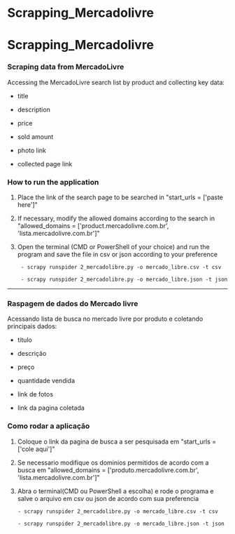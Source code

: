 # Scrapping_Mercadolivre

# Scrapping_Mercadolivre
### Scraping data from MercadoLivre

  Accessing the MercadoLivre search list by product and collecting key data:
 
  - title
 
  - description
 
  - price
 
  - sold amount
 
  - photo link
 
  - collected page link
 
  ### How to run the application
 
  1. Place the link of the search page to be searched in "start_urls = ['paste here']"
 
  2. If necessary, modify the allowed domains according to the search in "allowed_domains = ['product.mercadolivre.com.br', 'lista.mercadolivre.com.br']"
 
  3. Open the terminal (CMD or PowerShell of your choice) and run the program and save the file in csv or json according to your preference
  
          - scrapy runspider 2_mercadolibre.py -o mercado_libre.csv -t csv 
        
          - scrapy runspider 2_mercadolibre.py -o mercado_libre.json -t json
  

---
### Raspagem de dados do Mercado livre

 Acessando lista de busca no mercado livre por produto e coletando principais dados:
 
 - titulo
 
 - descrição
 
 - preço
 
 - quantidade vendida
 
 - link de fotos
 
 - link da pagina coletada
 
 ### Como rodar a aplicação
 
 1. Coloque o link da pagina de busca a ser pesquisada em  "start_urls = ['cole aqui']"
 
 2. Se necessario modifique os dominios permitidos de acordo com a busca em "allowed_domains = ['produto.mercadolivre.com.br', 'lista.mercadolivre.com.br']"
 
 3. Abra o terminal(CMD ou PowerShell a escolha) e rode o programa e salve o arquivo em csv ou json de acordo com sua preferencia
 
        - scrapy runspider 2_mercadolibre.py -o mercado_libre.csv -t csv 
        
        - scrapy runspider 2_mercadolibre.py -o mercado_libre.json -t json
